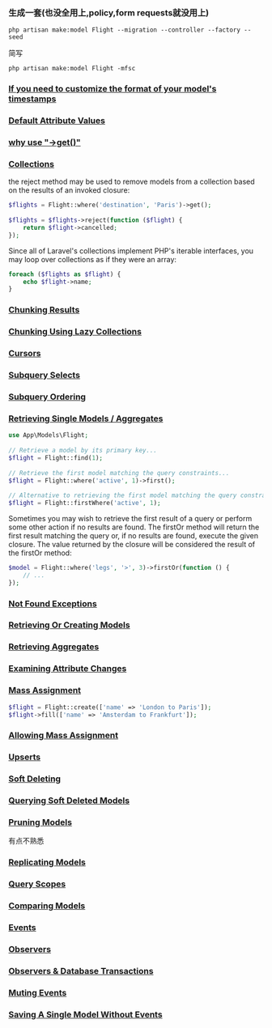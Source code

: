 ### 生成一套(也没全用上,policy,form requests就没用上)
```shell
php artisan make:model Flight --migration --controller --factory --seed
```
简写
```shell
php artisan make:model Flight -mfsc 
```

### [If you need to customize the format of your model's timestamps](https://laravel.com/docs/9.x/eloquent#timestamps)

### [Default Attribute Values](https://laravel.com/docs/9.x/eloquent#default-attribute-values)

### [why use "->get()"](https://laravel.com/docs/9.x/eloquent#building-queries)

### [Collections](https://laravel.com/docs/9.x/eloquent#collections)
the reject method may be used to remove models from a collection based on the results of an invoked closure:
```php
$flights = Flight::where('destination', 'Paris')->get();
 
$flights = $flights->reject(function ($flight) {
    return $flight->cancelled;
});
```
Since all of Laravel's collections implement PHP's iterable interfaces, you may loop over collections as if they were an array:
```php
foreach ($flights as $flight) {
    echo $flight->name;
}
```
### [Chunking Results](https://laravel.com/docs/9.x/eloquent#chunking-results)


### [Chunking Using Lazy Collections](https://laravel.com/docs/9.x/eloquent#chunking-results)

### [Cursors](https://laravel.com/docs/9.x/eloquent#cursors)

### [Subquery Selects](https://laravel.com/docs/9.x/eloquent#subquery-selects)

### [Subquery Ordering](https://laravel.com/docs/9.x/eloquent#subquery-selects)


### [Retrieving Single Models / Aggregates](https://laravel.com/docs/9.x/eloquent#retrieving-single-models)
```PHP
use App\Models\Flight;
 
// Retrieve a model by its primary key...
$flight = Flight::find(1);
 
// Retrieve the first model matching the query constraints...
$flight = Flight::where('active', 1)->first();
 
// Alternative to retrieving the first model matching the query constraints...
$flight = Flight::firstWhere('active', 1);
```
Sometimes you may wish to retrieve the first result of a query or perform some other action if no results are found. The firstOr method will return the first result matching the query or, if no results are found, execute the given closure. The value returned by the closure will be considered the result of the firstOr method:
```php
$model = Flight::where('legs', '>', 3)->firstOr(function () {
    // ...
});
```
### [Not Found Exceptions](https://laravel.com/docs/9.x/eloquent#not-found-exceptions)

### [Retrieving Or Creating Models](https://laravel.com/docs/9.x/eloquent#retrieving-or-creating-models)

### [Retrieving Aggregates](https://laravel.com/docs/9.x/eloquent#retrieving-aggregates)

### [Examining Attribute Changes](https://laravel.com/docs/9.x/eloquent#examining-attribute-changes)

### [Mass Assignment](https://laravel.com/docs/9.x/eloquent#mass-assignment)
```php
$flight = Flight::create(['name' => 'London to Paris']);
$flight->fill(['name' => 'Amsterdam to Frankfurt']);
```

### [Allowing Mass Assignment](https://laravel.com/docs/9.x/eloquent#allowing-mass-assignment)


### [Upserts](https://laravel.com/docs/9.x/eloquent#upserts)

### [Soft Deleting](https://laravel.com/docs/9.x/eloquent#soft-deleting)

### [Querying Soft Deleted Models](https://laravel.com/docs/9.x/eloquent#querying-soft-deleted-models)

### [Pruning Models](https://laravel.com/docs/9.x/eloquent#pruning-models)
有点不熟悉

### [Replicating Models](https://laravel.com/docs/9.x/eloquent#replicating-models)

### [Query Scopes](https://laravel.com/docs/9.x/eloquent#query-scopes)

### [Comparing Models](https://laravel.com/docs/9.x/eloquent#comparing-models)

### [Events](https://laravel.com/docs/9.x/eloquent#events)

### [Observers](https://laravel.com/docs/9.x/eloquent#observers)

### [Observers & Database Transactions](https://laravel.com/docs/9.x/eloquent#observers-and-database-transactions)

### [Muting Events](https://laravel.com/docs/9.x/eloquent#muting-events)

### [Saving A Single Model Without Events](https://laravel.com/docs/9.x/eloquent#saving-a-single-model-without-events)




